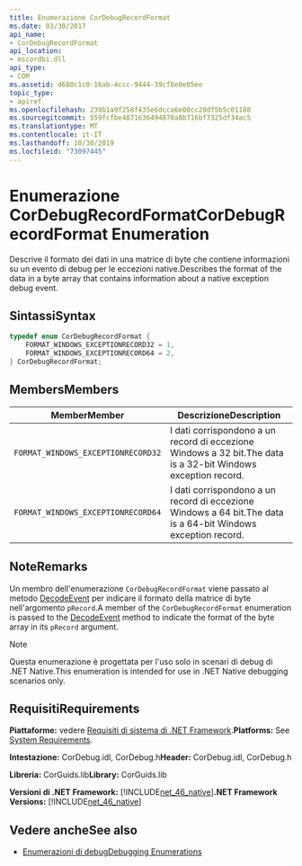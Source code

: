 ```yaml
---
title: Enumerazione CorDebugRecordFormat
ms.date: 03/30/2017
api_name:
- CorDebugRecordFormat
api_location:
- mscordbi.dll
api_type:
- COM
ms.assetid: d680c1c0-16ab-4ccc-9444-39cf8e0e05ee
topic_type:
- apiref
ms.openlocfilehash: 239b1a9f258f435e6dcca6e00cc20df5b5c01188
ms.sourcegitcommit: 559fcfbe4871636494870a8b716bf7325df34ac5
ms.translationtype: MT
ms.contentlocale: it-IT
ms.lasthandoff: 10/30/2019
ms.locfileid: "73097445"
---
```

# <a name="cordebugrecordformat-enumeration"></a><span data-ttu-id="c49b5-102">Enumerazione CorDebugRecordFormat</span><span class="sxs-lookup"><span data-stu-id="c49b5-102">CorDebugRecordFormat Enumeration</span></span>
<span data-ttu-id="c49b5-103">Descrive il formato dei dati in una matrice di byte che contiene informazioni su un evento di debug per le eccezioni native.</span><span class="sxs-lookup"><span data-stu-id="c49b5-103">Describes the format of the data in a byte array that contains information about a native exception debug event.</span></span>  
  
## <a name="syntax"></a><span data-ttu-id="c49b5-104">Sintassi</span><span class="sxs-lookup"><span data-stu-id="c49b5-104">Syntax</span></span>  
  
```cpp  
typedef enum CorDebugRecordFormat {  
    FORMAT_WINDOWS_EXCEPTIONRECORD32 = 1,  
    FORMAT_WINDOWS_EXCEPTIONRECORD64 = 2,  
} CorDebugRecordFormat;  
```  
  
## <a name="members"></a><span data-ttu-id="c49b5-105">Members</span><span class="sxs-lookup"><span data-stu-id="c49b5-105">Members</span></span>  
  
|<span data-ttu-id="c49b5-106">Member</span><span class="sxs-lookup"><span data-stu-id="c49b5-106">Member</span></span>|<span data-ttu-id="c49b5-107">Descrizione</span><span class="sxs-lookup"><span data-stu-id="c49b5-107">Description</span></span>|  
|------------|-----------------|  
|`FORMAT_WINDOWS_EXCEPTIONRECORD32`|<span data-ttu-id="c49b5-108">I dati corrispondono a un record di eccezione Windows a 32 bit.</span><span class="sxs-lookup"><span data-stu-id="c49b5-108">The data is a 32-bit Windows exception record.</span></span>|  
|`FORMAT_WINDOWS_EXCEPTIONRECORD64`|<span data-ttu-id="c49b5-109">I dati corrispondono a un record di eccezione Windows a 64 bit.</span><span class="sxs-lookup"><span data-stu-id="c49b5-109">The data is a 64-bit Windows exception record.</span></span>|  
  
## <a name="remarks"></a><span data-ttu-id="c49b5-110">Note</span><span class="sxs-lookup"><span data-stu-id="c49b5-110">Remarks</span></span>  
 <span data-ttu-id="c49b5-111">Un membro dell'enumerazione `CorDebugRecordFormat` viene passato al metodo [DecodeEvent](../../../../docs/framework/unmanaged-api/debugging/icordebugprocess6-decodeevent-method.md) per indicare il formato della matrice di byte nell'argomento `pRecord`.</span><span class="sxs-lookup"><span data-stu-id="c49b5-111">A member of the `CorDebugRecordFormat` enumeration is passed to the [DecodeEvent](../../../../docs/framework/unmanaged-api/debugging/icordebugprocess6-decodeevent-method.md) method to indicate the format of the byte array in its `pRecord` argument.</span></span>  
  
> [!NOTE]
> <span data-ttu-id="c49b5-112">Questa enumerazione è progettata per l'uso solo in scenari di debug di .NET Native.</span><span class="sxs-lookup"><span data-stu-id="c49b5-112">This enumeration is intended for use in .NET Native debugging scenarios only.</span></span>  
  
## <a name="requirements"></a><span data-ttu-id="c49b5-113">Requisiti</span><span class="sxs-lookup"><span data-stu-id="c49b5-113">Requirements</span></span>  
 <span data-ttu-id="c49b5-114">**Piattaforme:** vedere [Requisiti di sistema di .NET Framework](../../../../docs/framework/get-started/system-requirements.md).</span><span class="sxs-lookup"><span data-stu-id="c49b5-114">**Platforms:** See [System Requirements](../../../../docs/framework/get-started/system-requirements.md).</span></span>  
  
 <span data-ttu-id="c49b5-115">**Intestazione:** CorDebug.idl, CorDebug.h</span><span class="sxs-lookup"><span data-stu-id="c49b5-115">**Header:** CorDebug.idl, CorDebug.h</span></span>  
  
 <span data-ttu-id="c49b5-116">**Libreria:** CorGuids.lib</span><span class="sxs-lookup"><span data-stu-id="c49b5-116">**Library:** CorGuids.lib</span></span>  
  
 <span data-ttu-id="c49b5-117">**Versioni di .NET Framework:** [!INCLUDE[net_46_native](../../../../includes/net-46-native-md.md)]</span><span class="sxs-lookup"><span data-stu-id="c49b5-117">**.NET Framework Versions:** [!INCLUDE[net_46_native](../../../../includes/net-46-native-md.md)]</span></span>  
  
## <a name="see-also"></a><span data-ttu-id="c49b5-118">Vedere anche</span><span class="sxs-lookup"><span data-stu-id="c49b5-118">See also</span></span>

- [<span data-ttu-id="c49b5-119">Enumerazioni di debug</span><span class="sxs-lookup"><span data-stu-id="c49b5-119">Debugging Enumerations</span></span>](../../../../docs/framework/unmanaged-api/debugging/debugging-enumerations.md)
